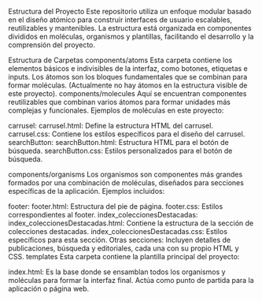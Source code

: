 Estructura del Proyecto
Este repositorio utiliza un enfoque modular basado en el diseño atómico para construir interfaces de usuario escalables, reutilizables y mantenibles. La estructura está organizada en componentes divididos en moléculas, organismos y plantillas, facilitando el desarrollo y la comprensión del proyecto.

Estructura de Carpetas
components/atoms
Esta carpeta contiene los elementos básicos e indivisibles de la interfaz, como botones, etiquetas e inputs. Los átomos son los bloques fundamentales que se combinan para formar moléculas. (Actualmente no hay átomos en la estructura visible de este proyecto).
components/molecules
Aquí se encuentran componentes reutilizables que combinan varios átomos para formar unidades más complejas y funcionales. Ejemplos de moléculas en este proyecto:

carrusel:
carrusel.html: Define la estructura HTML del carrusel.
carrusel.css: Contiene los estilos específicos para el diseño del carrusel.
searchButton:
searchButton.html: Estructura HTML para el botón de búsqueda.
searchButton.css: Estilos personalizados para el botón de búsqueda.

components/organisms
Los organismos son componentes más grandes formados por una combinación de moléculas, diseñados para secciones específicas de la aplicación. Ejemplos incluidos:

footer:
footer.html: Estructura del pie de página.
footer.css: Estilos correspondientes al footer.
index_coleccionesDestacadas:
index_coleccionesDestacadas.html: Contiene la estructura de la sección de colecciones destacadas.
index_coleccionesDestacadas.css: Estilos específicos para esta sección.
Otras secciones: Incluyen detalles de publicaciones, búsqueda y editoriales, cada una con su propio HTML y CSS.
templates
Esta carpeta contiene la plantilla principal del proyecto:

index.html: Es la base donde se ensamblan todos los organismos y moléculas para formar la interfaz final. Actúa como punto de partida para la aplicación o página web.
